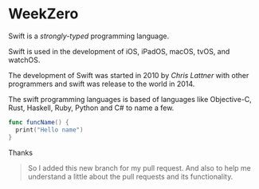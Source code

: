 # WeekZero

Swift is a *strongly-typed* programming language.

Swift is used in the development of iOS, iPadOS, macOS, tvOS, and watchOS. 

The development of Swift was started in 2010 by *Chris Lattner* with other programmers 
and swift was release to the world in 2014.

The swift programming languages is based of languages like Objective-C, Rust, Haskell, Ruby, Python and C# to name a few.

```swift
func funcName() {
  print("Hello name")
}
```

Thanks

> So I added this new branch for my pull request. And also to help me understand a little about the pull requests and its functionality.
